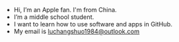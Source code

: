 -  Hi, I’m an Apple fan. I'm from China.
-  I’m a middle school student.
-  I want to learn how to use software and apps in GitHub.
-  My email is luchangshuo1984@outlook.com

<!---
luchangshuo/luchangshuo is a ✨ special ✨ repository because its `README.md` (this file) appears on your GitHub profile.
You can click the Preview link to take a look at your changes.
--->
